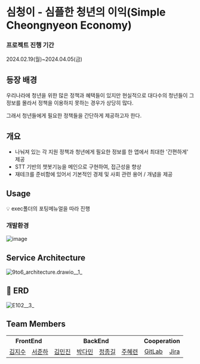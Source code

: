 # 심청이 - 심플한 청년의 이익(Simple Cheongnyeon Economy)


### 프로젝트 진행 기간

2024.02.19(월)~2024.04.05(금)

## 등장 배경

우리나라에 청년을 위한 많은 정책과 혜택들이 있지만 현실적으로 대다수의 청년들이 그 정보를 몰라서 정책을 이용하지 못하는 경우가 상당히 많다.

그래서 청년들에게 필요한 정책들을 간단하게 제공하고자 한다.

## 개요

- 나눠져 있는 각 지원 정책과 청년에게 필요한 정보를 한 앱에서 최대한 '간편하게' 제공
- STT 기반의 챗봇기능을 메인으로 구현하여, 접근성을 향상
- 재테크를 준비함에 있어서 기본적인 경제 및 사회 관련 용어 / 개념을 제공

## Usage


<aside>
💡 exec폴더의 포팅메뉴얼을 따라 진행

</aside>

### 개발환경

![image](/uploads/b14e21c938de253249dbac02a0785dc1/image.png)

## Service Architecture
![9to6_architecture.drawio__1_](/uploads/735dac6bc035e788d14e3a6cdab9fc9b/9to6_architecture.drawio__1_.png)


## **💬 ERD**


![E102__3_](/uploads/354c0931b95fe240ad31e96d082a4672/E102__3_.png)



## Team Members

<table>
<tr>
<th colspan="2">FrontEnd</th>
<th colspan="4">BackEnd</th>
<th colspan="2">Cooperation</th>
</tr>
<tr align = "center">
<td>
<a href=""/>김지수</a>
</td>
<td>
<a href=""/>서준하</a>
</td>
<td>
<a href=""/>김민진</a>
</td>
<td>
<a href=""/>박다민</a>
</td>
<td>
<a href=""/>정종길</a>
</td>
<td>
<a href="https://github.com/object1997428"/>주혜련</a>
</td>
<td><a href="https://lab.ssafy.com/s10-fintech-finance-sub2/S10P22E102"/>GitLab</a></td>
<td><a href="https://ssafy.atlassian.net/projects/S10P22E102"/>Jira</a></td>
